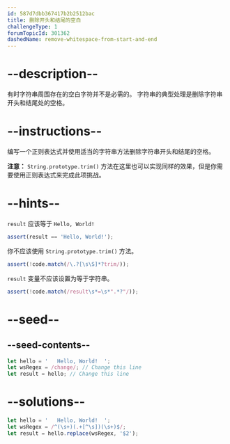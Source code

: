 ```yaml
---
id: 587d7dbb367417b2b2512bac
title: 删除开头和结尾的空白
challengeType: 1
forumTopicId: 301362
dashedName: remove-whitespace-from-start-and-end
---
```


# --description--

有时字符串周围存在的空白字符并不是必需的。 字符串的典型处理是删除字符串开头和结尾处的空格。

# --instructions--

编写一个正则表达式并使用适当的字符串方法删除字符串开头和结尾的空格。

**注意：** `String.prototype.trim()` 方法在这里也可以实现同样的效果，但是你需要使用正则表达式来完成此项挑战。

# --hints--

`result` 应该等于 `Hello, World!`

```js
assert(result == 'Hello, World!');
```

你不应该使用 `String.prototype.trim()` 方法。

```js
assert(!code.match(/\.?[\s\S]*?trim/));
```

`result` 变量不应该设置为等于字符串。

```js
assert(!code.match(/result\s*=\s*".*?"/));
```

# --seed--

## --seed-contents--

```js
let hello = '   Hello, World!  ';
let wsRegex = /change/; // Change this line
let result = hello; // Change this line
```

# --solutions--

```js
let hello = '   Hello, World!  ';
let wsRegex = /^(\s+)(.+[^\s])(\s+)$/;
let result = hello.replace(wsRegex, '$2');
```
